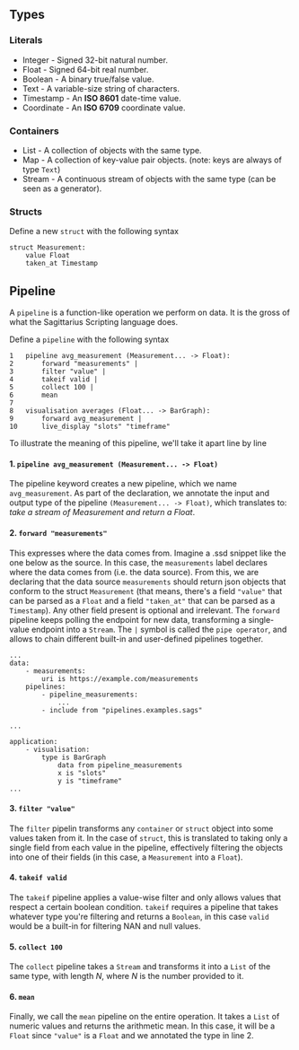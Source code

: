 ## Types

### Literals
* Integer - Signed 32-bit natural number.
* Float - Signed 64-bit real number.
* Boolean - A binary true/false value.
* Text - A variable-size string of characters.
* Timestamp - An **ISO 8601** date-time value.
* Coordinate - An **ISO 6709** coordinate value.

### Containers
- List - A collection of objects with the same type.
- Map - A collection of key-value pair objects. (note: keys are always of type `Text`)
- Stream - A continuous stream of objects with the same type (can be seen as a generator).

### Structs
Define a new `struct` with the following syntax
```
struct Measurement:
	value Float
	taken_at Timestamp
```

## Pipeline
A `pipeline` is a function-like operation we perform on data.
It is the gross of what the Sagittarius Scripting language does.

Define a `pipeline` with the following syntax
```pipelines.examples.sags
1	pipeline avg_measurement (Measurement... -> Float):
2		forward "measurements" |
3		filter "value" |
4		takeif valid |
5		collect 100 |
6		mean
7		
8	visualisation averages (Float... -> BarGraph):
9		forward avg_measurement |
10		live_display "slots" "timeframe"
```

To illustrate the meaning of this pipeline, we'll take it apart line by line

#### 1. `pipeline avg_measurement (Measurement... -> Float)`

The pipeline keyword creates a new pipeline, which we name `avg_measurement`.
As part of the declaration, we annotate the input and output type of the pipeline 
`(Measurement... -> Float)`, which translates to: *take a stream of Measurement and return a Float*.

#### 2. `forward "measurements"`

This expresses where the data comes from. Imagine a .ssd snippet like the one below as the source. 
In this case, the `measurements` label declares where the data comes from (i.e. the data source).
From this, we are declaring that the data source `measurements` should return json objects that conform to the struct `Measurement` (that means, there's a field `"value"` that can be parsed as a `Float` and a field `"taken_at"` that can be parsed as a `Timestamp`). Any other field present is optional and irrelevant.
The `forward` pipeline keeps polling the endpoint for new data, transforming a single-value endpoint into a `Stream`.
The `|` symbol is called the `pipe operator`, and allows to chain different built-in and user-defined pipelines together.

```
...
data:
	- measurements:
		uri is https://example.com/measurements
	pipelines:
		- pipeline_measurements:
			...
		- include from "pipelines.examples.sags"

...

application:
	- visualisation:
		type is BarGraph
			data from pipeline_measurements
			x is "slots"
			y is "timeframe"
...
```

#### 3. `filter "value"`

The `filter` pipelin transforms any `container` or `struct` object into some values taken from it.
In the case of `struct`, this is translated to taking only a single field from each value in the pipeline, effectively filtering the objects into one of their fields (in this case, a `Measurement` into a `Float`).

#### 4. `takeif valid`

The `takeif` pipeline applies a value-wise filter and only allows values that respect a certain boolean condition. 
`takeif` requires a pipeline that takes whatever type you're filtering and returns a `Boolean`, in this case `valid` would be a built-in for filtering NAN and null values.

#### 5. `collect 100`

The `collect` pipeline takes a `Stream` and transforms it into a `List` of the same type, with length *N*, where *N* is the number provided to it.

#### 6. `mean`

Finally, we call the `mean` pipeline on the entire operation. It takes a `List` of numeric values and returns the arithmetic mean. In this case, it will be a `Float` since `"value"` is a `Float` and we annotated the type in line 2.





